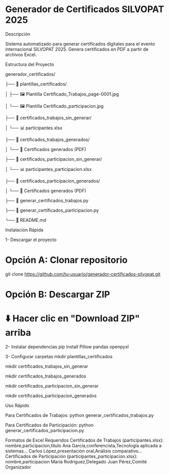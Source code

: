 # Generador de Certificados SILVOPAT 2025
Descripción

Sistema automatizado para generar certificados digitales para el evento internacional SILVOPAT 2025. Genera certificados en PDF a partir de archivos Excel.

Estructura del Proyecto

generador_certificados/

├── 📁 plantillas_certificados/

│   ├── 🖼️ Plantilla Certificado_Trabajos_page-0001.jpg

│   └── 🖼️ Plantilla Certificado_participacion.jpg

├── 📁 certificados_trabajos_sin_generar/

│   └── 📊 participantes.xlsx

├── 📁 certificados_trabajos_generados/

│   └── 📄 Certificados generados (PDF)

├── 📁 certificados_participacion_sin_generar/

│   └── 📊 participantes_participacion.xlsx

├── 📁 certificados_participacion_generados/

│   └── 📄 Certificados generados (PDF)

├── 🐍 generar_certificados_trabajos.py

├── 🐍 generar_certificados_participacion.py

└── 📖 README.md

Instalación Rápida

1- Descargar el proyecto
# Opción A: Clonar repositorio
  git clone https://github.com/tu-usuario/generador-certificados-silvopat.git

# Opción B: Descargar ZIP
# ⬇️ Hacer clic en "Download ZIP" arriba

2- Instalar dependencias
  pip install Pillow pandas openpyxl

3- Configurar carpetas
  mkdir plantillas_certificados
  
  mkdir certificados_trabajos_sin_generar
  
  mkdir certificados_trabajos_generados
  
  mkdir certificados_participacion_sin_generar
  
  mkdir certificados_participacion_generados
  

Uso Rápido

Para Certificados de Trabajos:
  python generar_certificados_trabajos.py
  
Para Certificados de Participación:
  python generar_certificados_participacion.py

Formatos de Excel Requeridos
  Certificados de Trabajos (participantes.xlsx):
    nombre,participacion,titulo
    Ana García,conferencista,Tecnología aplicada a sistemas...
    Carlos López,presentación oral,Análisis comparativo...
  Certificados de Participación (participantes_participacion.xlsx):
    nombre,participacion
    María Rodríguez,Delegado
    Juan Pérez,Comité Organizador

